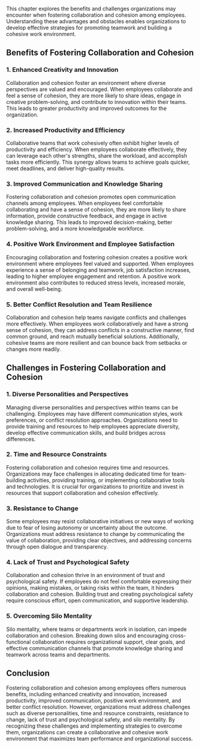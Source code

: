 
This chapter explores the benefits and challenges organizations may encounter when fostering collaboration and cohesion among employees. Understanding these advantages and obstacles enables organizations to develop effective strategies for promoting teamwork and building a cohesive work environment.

Benefits of Fostering Collaboration and Cohesion
------------------------------------------------

### 1\. Enhanced Creativity and Innovation

Collaboration and cohesion foster an environment where diverse perspectives are valued and encouraged. When employees collaborate and feel a sense of cohesion, they are more likely to share ideas, engage in creative problem-solving, and contribute to innovation within their teams. This leads to greater productivity and improved outcomes for the organization.

### 2\. Increased Productivity and Efficiency

Collaborative teams that work cohesively often exhibit higher levels of productivity and efficiency. When employees collaborate effectively, they can leverage each other's strengths, share the workload, and accomplish tasks more efficiently. This synergy allows teams to achieve goals quicker, meet deadlines, and deliver high-quality results.

### 3\. Improved Communication and Knowledge Sharing

Fostering collaboration and cohesion promotes open communication channels among employees. When employees feel comfortable collaborating and have a sense of cohesion, they are more likely to share information, provide constructive feedback, and engage in active knowledge sharing. This leads to improved decision-making, better problem-solving, and a more knowledgeable workforce.

### 4\. Positive Work Environment and Employee Satisfaction

Encouraging collaboration and fostering cohesion creates a positive work environment where employees feel valued and supported. When employees experience a sense of belonging and teamwork, job satisfaction increases, leading to higher employee engagement and retention. A positive work environment also contributes to reduced stress levels, increased morale, and overall well-being.

### 5\. Better Conflict Resolution and Team Resilience

Collaboration and cohesion help teams navigate conflicts and challenges more effectively. When employees work collaboratively and have a strong sense of cohesion, they can address conflicts in a constructive manner, find common ground, and reach mutually beneficial solutions. Additionally, cohesive teams are more resilient and can bounce back from setbacks or changes more readily.

Challenges in Fostering Collaboration and Cohesion
--------------------------------------------------

### 1\. Diverse Personalities and Perspectives

Managing diverse personalities and perspectives within teams can be challenging. Employees may have different communication styles, work preferences, or conflict resolution approaches. Organizations need to provide training and resources to help employees appreciate diversity, develop effective communication skills, and build bridges across differences.

### 2\. Time and Resource Constraints

Fostering collaboration and cohesion requires time and resources. Organizations may face challenges in allocating dedicated time for team-building activities, providing training, or implementing collaborative tools and technologies. It is crucial for organizations to prioritize and invest in resources that support collaboration and cohesion effectively.

### 3\. Resistance to Change

Some employees may resist collaborative initiatives or new ways of working due to fear of losing autonomy or uncertainty about the outcome. Organizations must address resistance to change by communicating the value of collaboration, providing clear objectives, and addressing concerns through open dialogue and transparency.

### 4\. Lack of Trust and Psychological Safety

Collaboration and cohesion thrive in an environment of trust and psychological safety. If employees do not feel comfortable expressing their opinions, making mistakes, or taking risks within the team, it hinders collaboration and cohesion. Building trust and creating psychological safety require conscious effort, open communication, and supportive leadership.

### 5\. Overcoming Silo Mentality

Silo mentality, where teams or departments work in isolation, can impede collaboration and cohesion. Breaking down silos and encouraging cross-functional collaboration requires organizational support, clear goals, and effective communication channels that promote knowledge sharing and teamwork across teams and departments.

Conclusion
----------

Fostering collaboration and cohesion among employees offers numerous benefits, including enhanced creativity and innovation, increased productivity, improved communication, positive work environment, and better conflict resolution. However, organizations must address challenges such as diverse personalities, time and resource constraints, resistance to change, lack of trust and psychological safety, and silo mentality. By recognizing these challenges and implementing strategies to overcome them, organizations can create a collaborative and cohesive work environment that maximizes team performance and organizational success.

